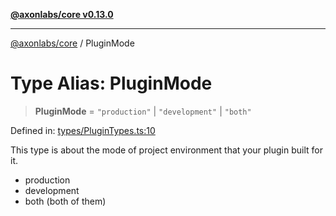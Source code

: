 [**@axonlabs/core v0.13.0**](../README.md)

***

[@axonlabs/core](../globals.md) / PluginMode

# Type Alias: PluginMode

> **PluginMode** = `"production"` \| `"development"` \| `"both"`

Defined in: [types/PluginTypes.ts:10](https://github.com/AxonJsLabs/AxonJs/blob/3187def3e5c0161745ea7e33640513908efc6c86/src/types/PluginTypes.ts#L10)

This type is about the mode of project environment that your plugin built for it.

- production
- development
- both (both of them)
